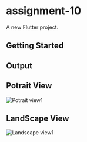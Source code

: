 # assignment-10

A new Flutter project.

## Getting Started

## Output 
## Potrait View
![Potrait view1](https://github.com/mdrahib46/assignment-10/assets/57681390/75438c41-2084-4156-afc4-72eaaf865e9c)
## LandScape View
![Landscape view1](https://github.com/mdrahib46/assignment-10/assets/57681390/887f2220-edc8-4ab7-8557-045a2e2e249b)
